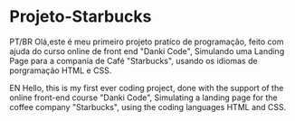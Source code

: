 # Projeto-Starbucks

PT/BR
Olá,este é meu primeiro projeto pratíco de programação, feito com ajuda do curso online de front end "Danki Code", Simulando uma Landing Page para a compania de Café "Starbucks", usando os idiomas de porgramação HTML e CSS.

EN
Hello, this is my first ever coding project, done with the support of the online front-end course "Danki Code", Simulating a landing page for the coffee company "Starbucks", using the coding languages HTML and CSS.
